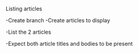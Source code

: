 Listing articles

-Create branch
-Create articles to display

-List the 2 articles

-Expect both article titles and bodies to be present

